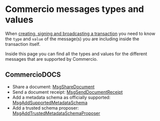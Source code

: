 # Commercio messages types and values
When [creating, signing and broadcasting a transaction](./create-sign-broadcast-tx.md) you need to 
know the `type` and `value` of the message(s) you are including inside the transaction itself. 

Inside this page you can find all the types and values for the different messages that are supported by Commercio. 

## CommercioDOCS
* Share a document: [MsgShareDocument](../x/docs/tx/share-document.md#transaction-message) 
* Send a document receipt: [MsgSendDocumentReceipt](../x/docs/tx/send-document-receipt.md#transaction-message)
* Add a metadata schema as officially supported: [MsgAddSupportedMetadataSchema](../x/docs/tx/add-supported-metadata-schema.md)
* Add a trusted schema proposer: [MsgAddTrustedMetadataSchemaProposer](../x/docs/tx/add-trusted-metadata-schema-proposer.md)
